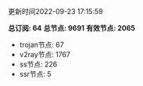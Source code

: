 更新时间2022-09-23 17:15:59

**总订阅: 64**
**总节点: 9691**
**有效节点: 2065**
- trojan节点: 67
- v2ray节点: 1767
- ss节点: 226
- ssr节点: 5
